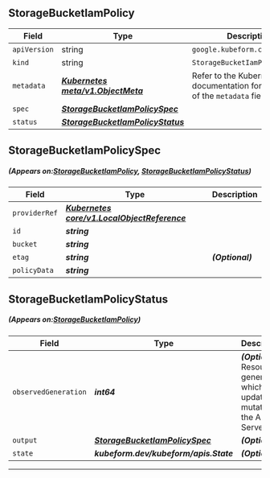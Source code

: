 ## StorageBucketIamPolicy
| Field | Type | Description |
| ------ | ----- | ----------- |
| `apiVersion` | string | `google.kubeform.com/v1alpha1` |
|    `kind` | string | `StorageBucketIamPolicy` |
| `metadata` | ***[Kubernetes meta/v1.ObjectMeta](https://kubernetes.io/docs/reference/generated/kubernetes-api/v1.13/#objectmeta-v1-meta)***|Refer to the Kubernetes API documentation for the fields of the `metadata` field.|
| `spec` | ***[StorageBucketIamPolicySpec](#StorageBucketIamPolicySpec)***||
| `status` | ***[StorageBucketIamPolicyStatus](#StorageBucketIamPolicyStatus)***||
## StorageBucketIamPolicySpec
##### (Appears on:[StorageBucketIamPolicy](#StorageBucketIamPolicy), [StorageBucketIamPolicyStatus](#StorageBucketIamPolicyStatus))
| Field | Type | Description |
| ------ | ----- | ----------- |
| `providerRef` | ***[Kubernetes core/v1.LocalObjectReference](https://kubernetes.io/docs/reference/generated/kubernetes-api/v1.13/#localobjectreference-v1-core)***||
| `id` | ***string***||
| `bucket` | ***string***||
| `etag` | ***string***| ***(Optional)*** |
| `policyData` | ***string***||
## StorageBucketIamPolicyStatus
##### (Appears on:[StorageBucketIamPolicy](#StorageBucketIamPolicy))
| Field | Type | Description |
| ------ | ----- | ----------- |
| `observedGeneration` | ***int64***| ***(Optional)*** Resource generation, which is updated on mutation by the API Server.|
| `output` | ***[StorageBucketIamPolicySpec](#StorageBucketIamPolicySpec)***| ***(Optional)*** |
| `state` | ***kubeform.dev/kubeform/apis.State***| ***(Optional)*** |
---
